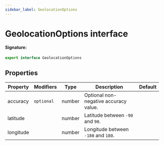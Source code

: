 ```yaml
---
sidebar_label: GeolocationOptions
---
```


# GeolocationOptions interface

#### Signature:

```typescript
export interface GeolocationOptions
```

## Properties

| Property  | Modifiers             | Type   | Description                                               | Default |
| --------- | --------------------- | ------ | --------------------------------------------------------- | ------- |
| accuracy  | <code>optional</code> | number | Optional non-negative accuracy value.                     |         |
| latitude  |                       | number | Latitude between <code>-90</code> and <code>90</code>.    |         |
| longitude |                       | number | Longitude between <code>-180</code> and <code>180</code>. |         |
